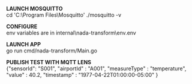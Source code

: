 **LAUNCH MOSQUITTO**  
cd 'C:\Program Files\Mosquitto'
./mosquitto -v

**CONFIGURE**  
env variables are in internal\nada-transform\env\.env

**LAUNCH APP**  
go run cmd/nada-transform/Main.go

**PUBLISH TEST WITH MQTT LENS**  
{"sensorId": "S001", "airportId" : "A001", "measureType" : "temperature", "value" : 40.2, "timestamp" : "1977-04-22T01:00:00-05:00" }


